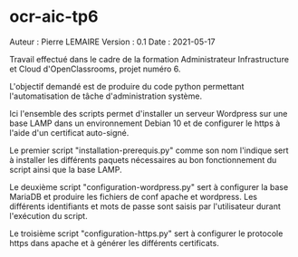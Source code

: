 # ocr-aic-tp6
Auteur 	: 	Pierre LEMAIRE
Version	:	0.1
Date	:	2021-05-17

Travail effectué dans le cadre de la formation Administrateur Infrastructure et Cloud 
d'OpenClassrooms, projet numéro 6.

L'objectif demandé est de produire du code python permettant l'automatisation de tâche d'administration système.

Ici l'ensemble des scripts permet d'installer un serveur Wordpress sur une base LAMP dans un environnement Debian 10 et de configurer le https à l'aide d'un certificat auto-signé.

Le premier script "installation-prerequis.py" comme son nom l'indique sert à installer les différents paquets nécessaires au bon fonctionnement du script ainsi que la base LAMP.

Le deuxième script "configuration-wordpress.py" sert à configurer la base MariaDB et produire les fichiers de conf apache et wordpress. Les différents identifiants et mots de passe sont saisis par l'utilisateur durant l'exécution du script.

Le troisième script "configuration-https.py" sert à configurer le protocole https dans apache et à générer les différents certificats.



